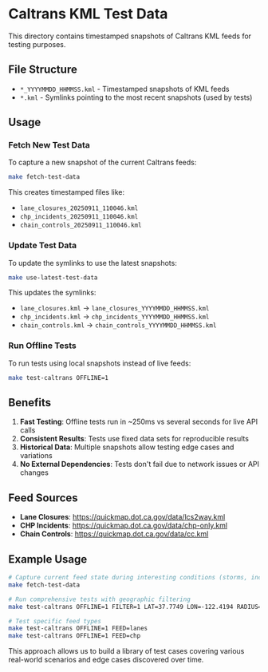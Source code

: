 # Caltrans KML Test Data

This directory contains timestamped snapshots of Caltrans KML feeds for testing purposes.

## File Structure

- `*_YYYYMMDD_HHMMSS.kml` - Timestamped snapshots of KML feeds
- `*.kml` - Symlinks pointing to the most recent snapshots (used by tests)

## Usage

### Fetch New Test Data

To capture a new snapshot of the current Caltrans feeds:

```bash
make fetch-test-data
```

This creates timestamped files like:
- `lane_closures_20250911_110046.kml`
- `chp_incidents_20250911_110046.kml`
- `chain_controls_20250911_110046.kml`

### Update Test Data

To update the symlinks to use the latest snapshots:

```bash
make use-latest-test-data
```

This updates the symlinks:
- `lane_closures.kml` → `lane_closures_YYYYMMDD_HHMMSS.kml`
- `chp_incidents.kml` → `chp_incidents_YYYYMMDD_HHMMSS.kml`
- `chain_controls.kml` → `chain_controls_YYYYMMDD_HHMMSS.kml`

### Run Offline Tests

To run tests using local snapshots instead of live feeds:

```bash
make test-caltrans OFFLINE=1
```

## Benefits

1. **Fast Testing**: Offline tests run in ~250ms vs several seconds for live API calls
2. **Consistent Results**: Tests use fixed data sets for reproducible results
3. **Historical Data**: Multiple snapshots allow testing edge cases and variations
4. **No External Dependencies**: Tests don't fail due to network issues or API changes

## Feed Sources

- **Lane Closures**: https://quickmap.dot.ca.gov/data/lcs2way.kml
- **CHP Incidents**: https://quickmap.dot.ca.gov/data/chp-only.kml  
- **Chain Controls**: https://quickmap.dot.ca.gov/data/cc.kml

## Example Usage

```bash
# Capture current feed state during interesting conditions (storms, incidents, etc.)
make fetch-test-data

# Run comprehensive tests with geographic filtering
make test-caltrans OFFLINE=1 FILTER=1 LAT=37.7749 LON=-122.4194 RADIUS=10000

# Test specific feed types
make test-caltrans OFFLINE=1 FEED=lanes
make test-caltrans OFFLINE=1 FEED=chp
```

This approach allows us to build a library of test cases covering various real-world scenarios and edge cases discovered over time.